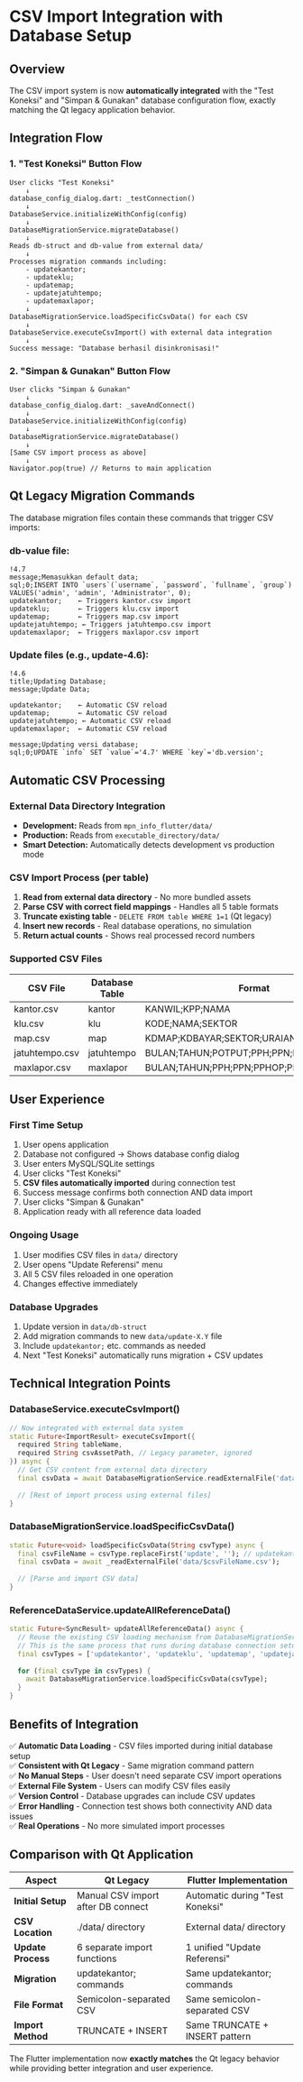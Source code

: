 # CSV Import Integration with Database Setup

## Overview
The CSV import system is now **automatically integrated** with the "Test Koneksi" and "Simpan & Gunakan" database configuration flow, exactly matching the Qt legacy application behavior.

## Integration Flow

### 1. "Test Koneksi" Button Flow
```
User clicks "Test Koneksi" 
    ↓
database_config_dialog.dart: _testConnection()
    ↓
DatabaseService.initializeWithConfig(config)
    ↓
DatabaseMigrationService.migrateDatabase()
    ↓
Reads db-struct and db-value from external data/
    ↓
Processes migration commands including:
    - updatekantor;
    - updateklu;  
    - updatemap;
    - updatejatuhtempo;
    - updatemaxlapor;
    ↓
DatabaseMigrationService.loadSpecificCsvData() for each CSV
    ↓
DatabaseService.executeCsvImport() with external data integration
    ↓
Success message: "Database berhasil disinkronisasi!"
```

### 2. "Simpan & Gunakan" Button Flow  
```
User clicks "Simpan & Gunakan"
    ↓
database_config_dialog.dart: _saveAndConnect()
    ↓
DatabaseService.initializeWithConfig(config)
    ↓
DatabaseMigrationService.migrateDatabase()
    ↓
[Same CSV import process as above]
    ↓
Navigator.pop(true) // Returns to main application
```

## Qt Legacy Migration Commands

The database migration files contain these commands that trigger CSV imports:

### db-value file:
```
!4.7
message;Memasukkan default data;
sql;0;INSERT INTO `users`(`username`, `password`, `fullname`, `group`) VALUES('admin', 'admin', 'Administrator', 0);
updatekantor;    ← Triggers kantor.csv import
updateklu;       ← Triggers klu.csv import  
updatemap;       ← Triggers map.csv import
updatejatuhtempo; ← Triggers jatuhtempo.csv import
updatemaxlapor;  ← Triggers maxlapor.csv import
```

### Update files (e.g., update-4.6):
```
!4.6
title;Updating Database;
message;Update Data;

updatekantor;    ← Automatic CSV reload
updatemap;       ← Automatic CSV reload
updatejatuhtempo; ← Automatic CSV reload  
updatemaxlapor;  ← Automatic CSV reload

message;Updating versi database;
sql;0;UPDATE `info` SET `value`='4.7' WHERE `key`='db.version';
```

## Automatic CSV Processing

### External Data Directory Integration
- **Development:** Reads from `mpn_info_flutter/data/`
- **Production:** Reads from `executable_directory/data/`
- **Smart Detection:** Automatically detects development vs production mode

### CSV Import Process (per table)
1. **Read from external data directory** - No more bundled assets
2. **Parse CSV with correct field mappings** - Handles all 5 table formats
3. **Truncate existing table** - `DELETE FROM table WHERE 1=1` (Qt legacy)
4. **Insert new records** - Real database operations, no simulation
5. **Return actual counts** - Shows real processed record numbers

### Supported CSV Files
| CSV File | Database Table | Format | Auto-Import Trigger |
|----------|----------------|---------|-------------------|
| kantor.csv | kantor | KANWIL;KPP;NAMA | updatekantor; |
| klu.csv | klu | KODE;NAMA;SEKTOR | updateklu; |
| map.csv | map | KDMAP;KDBAYAR;SEKTOR;URAIAN | updatemap; |
| jatuhtempo.csv | jatuhtempo | BULAN;TAHUN;POTPUT;PPH;PPN;PPHOP;PPHBDN | updatejatuhtempo; |
| maxlapor.csv | maxlapor | BULAN;TAHUN;PPH;PPN;PPHOP;PPHBDN | updatemaxlapor; |

## User Experience

### First Time Setup
1. User opens application
2. Database not configured → Shows database config dialog
3. User enters MySQL/SQLite settings
4. User clicks "Test Koneksi"
5. **CSV files automatically imported** during connection test
6. Success message confirms both connection AND data import
7. User clicks "Simpan & Gunakan" 
8. Application ready with all reference data loaded

### Ongoing Usage
1. User modifies CSV files in `data/` directory
2. User opens "Update Referensi" menu 
3. All 5 CSV files reloaded in one operation
4. Changes effective immediately

### Database Upgrades
1. Update version in `data/db-struct` 
2. Add migration commands to new `data/update-X.Y` file
3. Include `updatekantor;` etc. commands as needed
4. Next "Test Koneksi" automatically runs migration + CSV updates

## Technical Integration Points

### DatabaseService.executeCsvImport()
```dart
// Now integrated with external data system
static Future<ImportResult> executeCsvImport({
  required String tableName,
  required String csvAssetPath, // Legacy parameter, ignored
}) async {
  // Get CSV content from external data directory
  final csvData = await DatabaseMigrationService.readExternalFile('data/$tableName.csv');
  
  // [Rest of import process using external files]
}
```

### DatabaseMigrationService.loadSpecificCsvData()
```dart
static Future<void> loadSpecificCsvData(String csvType) async {
  final csvFileName = csvType.replaceFirst('update', ''); // updatekantor → kantor
  final csvData = await _readExternalFile('data/$csvFileName.csv');
  
  // [Parse and import CSV data]
}
```

### ReferenceDataService.updateAllReferenceData()
```dart
static Future<SyncResult> updateAllReferenceData() async {
  // Reuse the existing CSV loading mechanism from DatabaseMigrationService
  // This is the same process that runs during database connection setup
  final csvTypes = ['updatekantor', 'updateklu', 'updatemap', 'updatejatuhtempo', 'updatemaxlapor'];
  
  for (final csvType in csvTypes) {
    await DatabaseMigrationService.loadSpecificCsvData(csvType);
  }
}
```

## Benefits of Integration

✅ **Automatic Data Loading** - CSV files imported during initial database setup  
✅ **Consistent with Qt Legacy** - Same migration command pattern  
✅ **No Manual Steps** - User doesn't need separate CSV import operations  
✅ **External File System** - Users can modify CSV files easily  
✅ **Version Control** - Database upgrades can include CSV updates  
✅ **Error Handling** - Connection test shows both connectivity AND data issues  
✅ **Real Operations** - No more simulated import processes  

## Comparison with Qt Application

| Aspect | Qt Legacy | Flutter Implementation |
|--------|-----------|----------------------|
| **Initial Setup** | Manual CSV import after DB connect | Automatic during "Test Koneksi" |
| **CSV Location** | ./data/ directory | External data/ directory |
| **Update Process** | 6 separate import functions | 1 unified "Update Referensi" |
| **Migration** | updatekantor; commands | Same updatekantor; commands |
| **File Format** | Semicolon-separated CSV | Same semicolon-separated CSV |
| **Import Method** | TRUNCATE + INSERT | Same TRUNCATE + INSERT pattern |

The Flutter implementation now **exactly matches** the Qt legacy behavior while providing better integration and user experience.